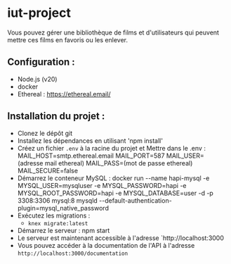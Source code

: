 # iut-project

Vous pouvez gérer une bibliothèque de films et d'utilisateurs qui peuvent mettre ces films en favoris ou les enlever.

## Configuration :

- Node.js (v20)
- docker
- Ethereal : https://ethereal.email/

## Installation du projet :

- Clonez le dépôt git
- Installez les dépendances en utilisant 'npm install'
- Créez un fichier `.env` à la racine du projet et Mettre dans le .env :
  MAIL_HOST=smtp.ethereal.email
  MAIL_PORT=587
  MAIL_USER=(adresse mail ethereal)
  MAIL_PASS=(mot de passe ethereal)
  MAIL_SECURE=false
- Démarrez le conteneur MySQL : docker run --name hapi-mysql -e MYSQL_USER=mysqluser -e MYSQL_PASSWORD=hapi -e MYSQL_ROOT_PASSWORD=hapi -e MYSQL_DATABASE=user -d -p 3308:3306 mysql:8 mysqld --default-authentication-plugin=mysql_native_password
- Exécutez les migrations :
    - `knex migrate:latest`
- Démarrez le serveur : npm start
- Le serveur est maintenant accessible à l'adresse `http://localhost:3000
- Vous pouvez accéder à la documentation de l'API à l'adresse `http://localhost:3000/documentation`
